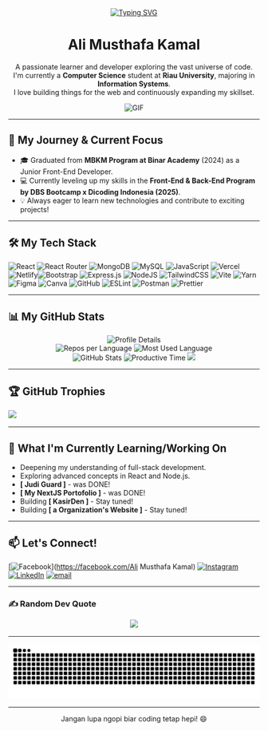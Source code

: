 <div align="center">
<a href="https://git.io/typing-svg"><img src="https://readme-typing-svg.demolab.com?font=Fascinate+Inline&size=42&pause=1000&color=F7D44A&center=true&vCenter=true&width=720&height=72&lines=WELCOME+TO+MY+GITHUB+PROFILE" alt="Typing SVG" /></a>  
  <h1><b>Ali Musthafa Kamal</b></h1>
  <p>
    A passionate learner and developer exploring the vast universe of code. <br />
    I'm currently a <strong>Computer Science</strong> student at <strong>Riau University</strong>, majoring in <strong>Information Systems</strong>. <br />
    I love building things for the web and continuously expanding my skillset.
  </p>

![GIF](https://media1.giphy.com/media/v1.Y2lkPTc5MGI3NjExa3JpdGp6aXF1cnd5MW5oMHBzazhjajNsYXZrc3FwOWx0eGVuNHRvZCZlcD12MV9pbnRlcm5hbF9naWZfYnlfaWQmY3Q9Zw/l4JyOCNEfXvVYEqB2/giphy.gif)
</div>

---

## 🚀 My Journey & Current Focus

- 🎓 Graduated from **MBKM Program at Binar Academy** (2024) as a Junior Front-End Developer.  
- 💻 Currently leveling up my skills in the **Front-End & Back-End Program by DBS Bootcamp x Dicoding Indonesia (2025)**.  
- 💡 Always eager to learn new technologies and contribute to exciting projects!

---

## 🛠️ My Tech Stack

![React](https://img.shields.io/badge/react-%2320232a.svg?style=flat&logo=react&logoColor=%2361DAFB) ![React Router](https://img.shields.io/badge/React_Router-CA4245?style=flat&logo=react-router&logoColor=white) ![MongoDB](https://img.shields.io/badge/MongoDB-%234ea94b.svg?style=flat&logo=mongodb&logoColor=white) ![MySQL](https://img.shields.io/badge/mysql-4479A1.svg?style=flat&logo=mysql&logoColor=white) ![JavaScript](https://img.shields.io/badge/javascript-%23323330.svg?style=flat&logo=javascript&logoColor=%23F7DF1E) ![Vercel](https://img.shields.io/badge/vercel-%23000000.svg?style=flat&logo=vercel&logoColor=white) ![Netlify](https://img.shields.io/badge/netlify-%23000000.svg?style=flat&logo=netlify&logoColor=#00C7B7)![Bootstrap](https://img.shields.io/badge/bootstrap-%238511FA.svg?style=flat&logo=bootstrap&logoColor=white) ![Express.js](https://img.shields.io/badge/express.js-%23404d59.svg?style=flat&logo=express&logoColor=%2361DAFB) ![NodeJS](https://img.shields.io/badge/node.js-6DA55F?style=flat&logo=node.js&logoColor=white) ![TailwindCSS](https://img.shields.io/badge/tailwindcss-%2338B2AC.svg?style=flat&logo=tailwind-css&logoColor=white) ![Vite](https://img.shields.io/badge/vite-%23646CFF.svg?style=flat&logo=vite&logoColor=white) ![Yarn](https://img.shields.io/badge/yarn-%232C8EBB.svg?style=flat&logo=yarn&logoColor=white) ![Figma](https://img.shields.io/badge/figma-%23F24E1E.svg?style=flat&logo=figma&logoColor=white) ![Canva](https://img.shields.io/badge/Canva-%2300C4CC.svg?style=flat&logo=Canva&logoColor=white) ![GitHub](https://img.shields.io/badge/github-%23121011.svg?style=flat&logo=github&logoColor=white) ![ESLint](https://img.shields.io/badge/ESLint-4B3263?style=flat&logo=eslint&logoColor=white) ![Postman](https://img.shields.io/badge/Postman-FF6C37?style=flat&logo=postman&logoColor=white) ![Prettier](https://img.shields.io/badge/prettier-%23F7B93E.svg?style=flat&logo=prettier&logoColor=black)

---

## 📊 My GitHub Stats

<div align="center">
  <img src="https://github-profile-summary-cards.vercel.app/api/cards/profile-details?username=kamaldev10&theme=moonlight" alt="Profile Details" />
</div>

<div align="center">
  <img src="https://github-profile-summary-cards.vercel.app/api/cards/repos-per-language?username=kamaldev10&theme=moonlight" alt="Repos per Language" />
  <img src="https://github-profile-summary-cards.vercel.app/api/cards/most-commit-language?username=kamaldev10&theme=moonlight" alt="Most Used Language" />
</div>

<div align="center">
  <img src="https://github-profile-summary-cards.vercel.app/api/cards/stats?username=kamaldev10&theme=moonlight" alt="GitHub Stats" />
  <img src="https://github-profile-summary-cards.vercel.app/api/cards/productive-time?username=kamaldev10&theme=moonlight&utcOffset=7" alt="Productive Time" />
<img src="https://nirzak-streak-stats.vercel.app/?user=kamaldev10&theme=aura-dark&hide_border=true"/>
  
</div>

---

## 🏆 GitHub Trophies
![](https://github-profile-trophy.vercel.app/?username=kamaldev10&theme=radical&no-frame=true&no-bg=false&margin-w=4)

---

## 🌱 What I'm Currently Learning/Working On

- Deepening my understanding of full-stack development.
- Exploring advanced concepts in React and Node.js.
- **[ Judi Guard ]** - was DONE!
- **[ My NextJS Portofolio ]** - was DONE!
- Building **[ KasirDen ]** - Stay tuned!
- Building **[ a Organization's Website ]** - Stay tuned!

---

## 📫 Let's Connect!
[![Facebook](https://img.shields.io/badge/Facebook-%231877F2.svg?logo=Facebook&logoColor=white)](https://facebook.com/Ali Musthafa Kamal) [![Instagram](https://img.shields.io/badge/Instagram-%23E4405F.svg?logo=Instagram&logoColor=white)](https://instagram.com/alimusthafa10) [![LinkedIn](https://img.shields.io/badge/LinkedIn-%230077B5.svg?logo=linkedin&logoColor=white)](https://linkedin.com/in/alimusthafakamal) [![email](https://img.shields.io/badge/Email-D14836?logo=gmail&logoColor=white)](mailto:alimusthafakamal@gmail.com) 

---

### ✍️ Random Dev Quote
<p  align="center">
<img src="https://quotes-github-readme.vercel.app/api?type=horizontal&theme=radical"> 
</p>

---
<p align="center">
  <img src="https://raw.githubusercontent.com/kamaldev10/kamaldev10/output/github-contribution-grid-snake.svg" alt="Snake animation" />
</p>

---
<div align="center">
  <p>Jangan lupa ngopi biar coding tetap hepi! 😄</p>
</div>
